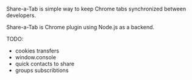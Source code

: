 Share-a-Tab is simple way to keep Chrome tabs synchronized between developers.

Share-a-Tab is Chrome plugin using Node.js as a backend.

TODO:

- cookies transfers
- window.console
- quick contacts to share
- groups subscribtions

